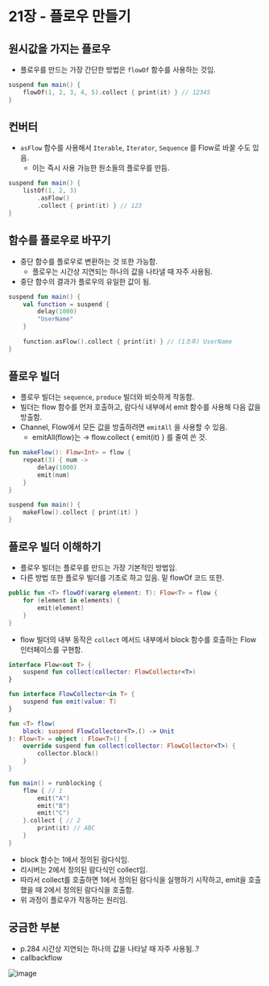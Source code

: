 # 21장 - 플로우 만들기

## 원시값을 가지는 플로우

- 플로우를 만드는 가장 간단한 방법은 `flowOf` 함수를 사용하는 것임.

```kotlin
suspend fun main() {
    flowOf(1, 2, 3, 4, 5).collect { print(it) } // 12345
}
```

## 컨버터

- `asFlow` 함수를 사용해서 `Iterable`, `Iterator`, `Sequence` 를 Flow로 바꿀 수도 있음.
    - 이는 즉시 사용 가능한 원소들의 플로우를 만듬.

```kotlin
suspend fun main() {
    listOf(1, 2, 3)
        .asFlow()
        .collect { print(it) } // 123
}
```

## 함수를 플로우로 바꾸기

- 중단 함수를 플로우로 변환하는 것 또한 가능함.
    - 플로우는 시간상 지연되는 하나의 값을 나타낼 때 자주 사용됨.
- 중단 함수의 결과가 플로우의 유일한 값이 됨.

```kotlin
suspend fun main() {
    val function = suspend { 
        delay(1000)
        "UserName"
    }
    
    function.asFlow().collect { print(it) } // (1초후) UserName
}
```

## 플로우 빌더

- 플로우 빌더는 `sequence`, `produce` 빌더와 비슷하게 작동함.
- 빌더는 flow 함수를 먼저 호출하고, 람다식 내부에서 emit 함수를 사용해 다음 값을 방출함.
- Channel, Flow에서 모든 값을 방출하려면 `emitAll` 을 사용할 수 있음.
    - emitAll(flow)는 → flow.collect { emit(it) } 를 줄여 쓴 것.

```kotlin
fun makeFlow(): Flow<Int> = flow {
    repeat(3) { num ->
        delay(1000)
        emit(num)
    }
}

suspend fun main() {
    makeFlow().collect { print(it) }
}
```

## 플로우 빌더 이해하기

- 플로우 빌더는 플로우를 만드는 가장 기본적인 방법임.
- 다른 방법 또한 플로우 빌더를 기초로 하고 있음. 밑 flowOf 코드 또한.

```kotlin
public fun <T> flowOf(vararg element: T): Flow<T> = flow {
    for (element in elements) {
        emit(element)
    }
}
```

- flow 빌더의 내부 동작은 `collect` 메서드 내부에서 block 함수를 호출하는 Flow 인터페이스를 구현함.

```kotlin
interface Flow<out T> {
    suspend fun collect(collector: FlowCollector<T>)
}

fun interface FlowCollector<in T> {
    suspend fun emit(value: T)
}

fun <T> flow(
    block: suspend FlowCollector<T>.() -> Unit
): Flow<T> = object : Flow<T>() {
    override suspend fun collect(collector: FlowCollector<T>) {
        collector.block()
    }
}

fun main() = runblocking { 
    flow { // 1
        emit("A")
        emit("B")
        emit("C")
    }.collect { // 2
        print(it) // ABC
    }
}
```

- block 함수는 1에서 정의된 람다식임.
- 리시버는 2에서 정의된 람다식인 collect임.
- 따라서 collect를 호출하면 1에서 정의된 람다식을 실행하기 시작하고, emit을 호출했을 때 2에서 정의된 람다식을 호출함.
- 위 과정이 플로우가 작동하는 원리임.

## 궁금한 부분

- p.284 시간상 지연되는 하나의 값을 나타날 때 자주 사용됨..?
- callbackflow

![image](https://github.com/jiwon2724/TIL/assets/70135188/06d20d66-3000-4e87-92d9-59a783244c13)


